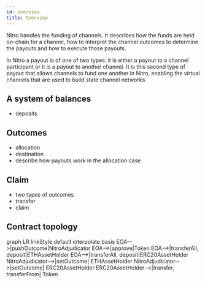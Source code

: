 ```yaml
---
id: overview
title: Overview
---
```


Nitro handles the funding of channels.
It describes how the funds are held on-chain for a channel, how to interpret the channel outcomes to determine the payouts and how to execute those payouts.

In Nitro a payout is of one of two types: it is either a payout to a channel participant or it is a payout to another channel.
It is this second type of payout that allows channels to fund one another in Nitro, enabling the virtual channels that are used to build state channel networks.

## A system of balances

- deposits

## Outcomes

- allocation
- destination
- describe how payouts work in the allocation case

## Claim

- two types of outcomes
- transfer
- claim

## Contract topology

<div class="mermaid">
graph LR
linkStyle default interpolate basis
EOA-->|pushOutcome|NitroAdjudicator
EOA-->|approve|Token
EOA-->|transferAll, deposit|ETHAssetHolder
EOA-->|transferAll, deposit|ERC20AssetHolder
NitroAdjudicator-->|setOutcome| ETHAssetHolder
NitroAdjudicator-->|setOutcome| ERC20AssetHolder
ERC20AssetHolder-->|transfer, transferFrom| Token

</div>
